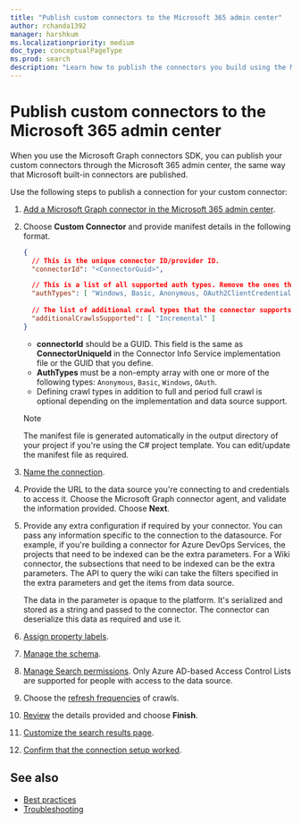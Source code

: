 ```yaml
---
title: "Publish custom connectors to the Microsoft 365 admin center"
author: rchanda1392
manager: harshkum
ms.localizationpriority: medium
doc_type: conceptualPageType
ms.prod: search
description: "Learn how to publish the connectors you build using the Microsoft Graph connectors SDK to the Microsoft 365 admin center."
---
```


# Publish custom connectors to the Microsoft 365 admin center

When you use the Microsoft Graph connectors SDK, you can publish your custom connectors through the Microsoft 365 admin center, the same way that Microsoft built-in connectors are published.

Use the following steps to publish a connection for your custom connector:

1. [Add a Microsoft Graph connector in the Microsoft 365 admin center](/microsoftsearch/configure-connector#step-1-add-a-microsoft-graph-connector-in-the-microsoft-365-admin-center).

2. Choose **Custom Connector** and provide manifest details in the following format.

    ```json
    {
      // This is the unique connector ID/provider ID.
      "connectorId": "<ConnectorGuid>",
    
      // This is a list of all supported auth types. Remove the ones that the connector does not support.
      "authTypes": [ "Windows, Basic, Anonymous, OAuth2ClientCredentials" ],
      
      // The list of additional crawl types that the connector supports in addition to full and periodic full crawl. This is an optional field.
      "additionalCrawlsSupported": [ "Incremental" ]
    }

    ```

    - **connectorId** should be a GUID. This field is the same as **ConnectorUniqueId** in the Connector Info Service implementation file or the GUID that you define.
    - **AuthTypes** must be a non-empty array with one or more of the following types: `Anonymous`, `Basic`, `Windows`, `OAuth`.
    - Defining crawl types in addition to full and period full crawl is optional depending on the implementation and data source support.

    >[!Note]
    > The manifest file is generated automatically in the output directory of your project if you're using the C# project template. You can edit/update the manifest file as required.

3. [Name the connection](/microsoftsearch/configure-connector#step-2-name-the-connection).

4. Provide the URL to the data source you're connecting to and credentials to access it. Choose the Microsoft Graph connector agent, and validate the information provided. Choose **Next**.

5. Provide any extra configuration if required by your connector. You can pass any information specific to the connection to the datasource. For example, if you're building a connector for Azure DevOps Services, the projects that need to be indexed can be the extra parameters. For a Wiki connector, the subsections that need to be indexed can be the extra parameters. The API to query the wiki can take the filters specified in the extra parameters and get the items from data source.

    The data in the parameter is opaque to the platform. It's serialized and stored as a string and passed to the connector. The connector can deserialize this data as required and use it.

6. [Assign property labels](/microsoftsearch/configure-connector#step-6-assign-property-labels).

7. [Manage the schema](/microsoftsearch/configure-connector#step-7-manage-schema).

8. [Manage Search permissions](/microsoftsearch/configure-connector#step-5-manage-search-permissions). Only Azure AD-based Access Control Lists are supported for  people with access to the data source.

9. Choose the [refresh frequencies](/microsoftsearch/configure-connector#step-8-refresh-settings) of crawls.

10. [Review](/microsoftsearch/configure-connector#step-9-review-connection) the details provided and choose **Finish**.

11. [Customize the search results page](/microsoftsearch/configure-connector#step-10-customize-the-search-results-page).

12. [Confirm that the connection setup worked](/microsoftsearch/configure-connector#step-11-confirm-if-the-connection-setup-worked).

## See also

* [Best practices](/graph/custom-connector-sdk-best-practices)
* [Troubleshooting](/graph/custom-connector-sdk-troubleshooting)
